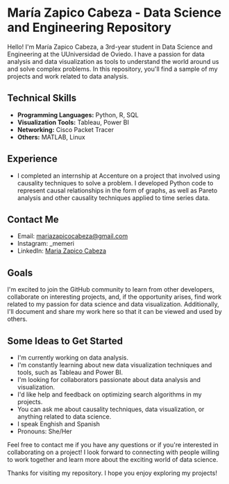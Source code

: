 # María Zapico Cabeza - Data Science and Engineering Repository

Hello! I'm María Zapico Cabeza, a 3rd-year student in Data Science and Engineering at the UUniversidad de Oviedo. I have a passion for data analysis and data visualization as tools to understand the world around us and solve complex problems. In this repository, you'll find a sample of my projects and work related to data analysis.

## Technical Skills

- **Programming Languages:** Python, R, SQL
- **Visualization Tools:** Tableau, Power BI
- **Networking:** Cisco Packet Tracer
- **Others:** MATLAB, Linux

## Experience

- I completed an internship at Accenture on a project that involved using causality techniques to solve a problem. I developed Python code to represent causal relationships in the form of graphs, as well as Pareto analysis and other causality techniques applied to time series data.

## Contact Me

- Email: mariazapicocabeza@gmail.com
- Instagram: _memeri
- LinkedIn: [Maria Zapico Cabeza]((https://www.linkedin.com/in/maría-zapico-cabeza-5b2bb9232/))

## Goals

I'm excited to join the GitHub community to learn from other developers, collaborate on interesting projects, and, if the opportunity arises, find work related to my passion for data science and data visualization. Additionally, I'll document and share my work here so that it can be viewed and used by others.

## Some Ideas to Get Started

- I'm currently working on data analysis.
- I'm constantly learning about new data visualization techniques and tools, such as Tableau and Power BI.
- I'm looking for collaborators passionate about data analysis and visualization.
- I'd like help and feedback on optimizing search algorithms in my projects.
- You can ask me about causality techniques, data visualization, or anything related to data science.
- I speak Enghish and Spanish
- Pronouns: She/Her

Feel free to contact me if you have any questions or if you're interested in collaborating on a project! I look forward to connecting with people willing to work together and learn more about the exciting world of data science.

Thanks for visiting my repository. I hope you enjoy exploring my projects!

